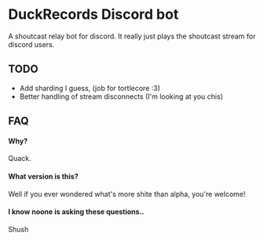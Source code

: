 # DuckRecords Discord bot
A shoutcast relay bot for discord.
It really just plays the shoutcast stream for discord users.


## TODO
- Add sharding I guess, (job for tortlecore :3)
- Better handling of stream disconnects (I'm looking at you chis)

## FAQ
#### Why?
Quack.

#### What version is this?
Well if you ever wondered what's more shite than alpha, you're welcome!

#### I know noone is asking these questions..
Shush
